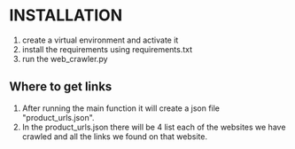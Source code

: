 # **INSTALLATION**
1. create a virtual environment and activate it
2. install the requirements using requirements.txt
3. run the web_crawler.py

## **Where to get links**
1. After running the main function it will create a json file "product_urls.json".
2. In the product_urls.json there will be 4 list each of the websites we have crawled and all the links we found on that website.